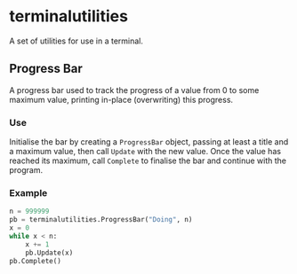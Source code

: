 # terminalutilities
A set of utilities for use in a terminal.

## Progress Bar
A progress bar used to track the progress of a value from 0 to some maximum value, printing in-place (overwriting) this progress.
### Use
Initialise the bar by creating a `ProgressBar` object, passing at least a title and a maximum value, then call `Update` with the new value. Once the value has reached its maximum, call `Complete` to finalise the bar and continue with the program.
### Example
```python
n = 999999
pb = terminalutilities.ProgressBar("Doing", n)
x = 0
while x < n:
    x += 1
    pb.Update(x)
pb.Complete()
```
